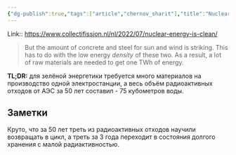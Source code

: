 ```yaml
---
{"dg-publish":true,"tags":["article","chernov_sharit"],"title":"Nuclear energy is clean","date":"2022-08-02T08:06:34+03:00","modified_at":"2022-08-02T08:10:59+03:00","published_at":"2022-08-03T19:05:00+03:00","permalink":"/articles/202208020806/","dgPassFrontmatter":true}
---
```



Link:: https://www.collectifission.nl/nl/2022/07/nuclear-energy-is-clean/

> But the amount of concrete and steel for sun and wind is striking. This has to do with the low energy _density_ of these two. As a result, a lot of raw materials are needed to get one TWh of energy.

**TL;DR:** для зелёной энергетики требуется много материалов на производство одной электростанции, а весь объём радиоактивных отходов от АЭС за 50 лет составил - 75 кубометров воды.

## Заметки

Круто, что за 50 лет треть из радиоактивных отходов научили возвращать в цикл, а треть за 3 года переходит в состояния долгого хранения с малой радиактивностью.
